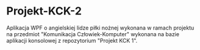 # Projekt-KCK-2
Aplikacja WPF o angielskiej lidze piłki nożnej wykonana w ramach projektu na przedmiot "Komunikacja Człowiek-Komputer" wykonana na bazie aplikacji konsolowej z repozytorium "Projekt KCK 1".
